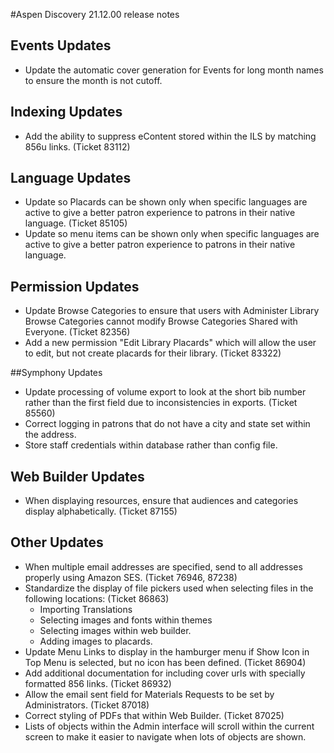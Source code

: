 #Aspen Discovery 21.12.00 release notes

## Events Updates
- Update the automatic cover generation for Events for long month names to ensure the month is not cutoff. 

## Indexing Updates
- Add the ability to suppress eContent stored within the ILS by matching 856u links. (Ticket 83112)

## Language Updates
- Update so Placards can be shown only when specific languages are active to give a better patron experience to patrons in their native language. (Ticket 85105)
- Update so menu items can be shown only when specific languages are active to give a better patron experience to patrons in their native language.

## Permission Updates
- Update Browse Categories to ensure that users with Administer Library Browse Categories cannot modify Browse Categories Shared with Everyone. (Ticket 82356)
- Add a new permission "Edit Library Placards" which will allow the user to edit, but not create placards for their library. (Ticket 83322) 

##Symphony Updates
- Update processing of volume export to look at the short bib number rather than the first field due to inconsistencies in exports. (Ticket 85560)
- Correct logging in patrons that do not have a city and state set within the address. 
- Store staff credentials within database rather than config file.  

## Web Builder Updates
- When displaying resources, ensure that audiences and categories display alphabetically. (Ticket 87155)

## Other Updates
- When multiple email addresses are specified, send to all addresses properly using Amazon SES. (Ticket 76946, 87238)
- Standardize the display of file pickers used when selecting files in the following locations: (Ticket 86863)
  - Importing Translations
  - Selecting images and fonts within themes
  - Selecting images within web builder.
  - Adding images to placards.
- Update Menu Links to display in the hamburger menu if Show Icon in Top Menu is selected, but no icon has been defined. (Ticket 86904)
- Add additional documentation for including cover urls with specially formatted 856 links. (Ticket 86932)
- Allow the email sent field for Materials Requests to be set by Administrators. (Ticket 87018)
- Correct styling of PDFs that within Web Builder. (Ticket 87025)
- Lists of objects within the Admin interface will scroll within the current screen to make it easier to navigate when lots of objects are shown. 
